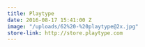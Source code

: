 ```yaml
---
title: Playtype
date: 2016-08-17 15:41:00 Z
image: "/uploads/62%20-%20playtype@2x.jpg"
store-link: http://store.playtype.com
---
```


